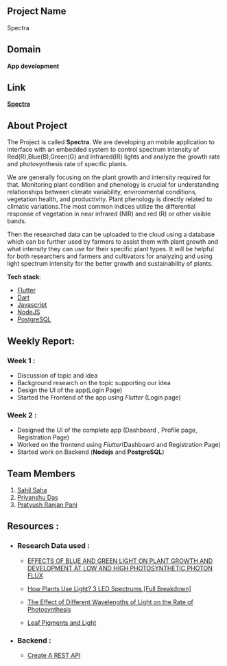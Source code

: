 ## Project Name

Spectra

## Domain

**App development**

## Link

[**Spectra**](https://github.com/ParadoxPD/Spectra)

## About Project

The Project is called **Spectra**. We are developing an mobile application to interface with an embedded system to control spectrum intensity
of Red(R),Blue(B),Green(G) and Infrared(IR) lights and analyze the growth rate and photosynthesis rate of specific plants.

We are generally focusing on the plant growth and intensity required for that. Monitoring plant condition and phenology is crucial for understanding relationships between climate variability, environmental conditions, vegetation health, and productivity. Plant phenology is directly related to climatic variations.The most common indices utilize the differential response of vegetation in near infrared (NIR) and red (R) or other visible bands.

Then the researched data can be uploaded to the cloud using a database which can be further used by farmers to assist them with plant growth and what intensity they can use for their specific plant types. It will be helpful for both researchers and farmers and cultivators 
for analyzing and using light spectrum intensity for the better growth and sustainability of plants.


**Tech stack**:

 - [Flutter](https://flutter.dev/)
 - [Dart](https://dart.dev/)
 - [Javascript](https://www.javascript.com/)
 - [NodeJS](https://nodejs.org/en/)
 - [PostgreSQL](https://www.postgresql.org/)




## **Weekly Report**: 

### Week 1 : 

 - Discussion of topic and idea
 - Background research on the topic supporting our idea
 - Design the UI of the app(Login Page)
 - Started the Frontend of the app using *Flutter* (Login page)

### Week 2 : 

 - Designed the UI of the complete app (Dashboard , Profile page, Registration Page)
 - Worked on the frontend using *Flutter*(Dashboard and Registration Page)
 - Started work on Backend (**Nodejs** and **PostgreSQL**)
## Team Members

 1. [Sahil Saha](https://github.com/Sahil1523)
 2. [Priyanshu Das](https://github.com/ParadoxPD/)
 3. [Pratyush Ranjan Pani](https://github.com/Helios-Asc)

## **Resources** : 

- ### **Research Data used** :
   - [EFFECTS OF BLUE AND GREEN LIGHT ON PLANT GROWTH
AND DEVELOPMENT AT LOW AND HIGH
PHOTOSYNTHETIC PHOTON FLUX
](https://digitalcommons.usu.edu/cgi/viewcontent.cgi?article=5650&context=etd)

  - [How Plants Use Light? 3 LED Spectrums [Full Breakdown]](https://www.youtube.com/watch?v=NMVP7Nvew0A)

  - [The Effect of Different Wavelengths of Light on the Rate of Photosynthesis](https://www.youtube.com/watch?v=H1yv4NtFT3A)

  - [Leaf Pigments and Light](https://www.youtube.com/watch?v=dwz3qozDiyI)


- ### **Backend** : 
  - [Create A REST API](https://www.simplecode.io/blog/create-a-rest-api-part-2-postgresql-with-knex-setup/) 